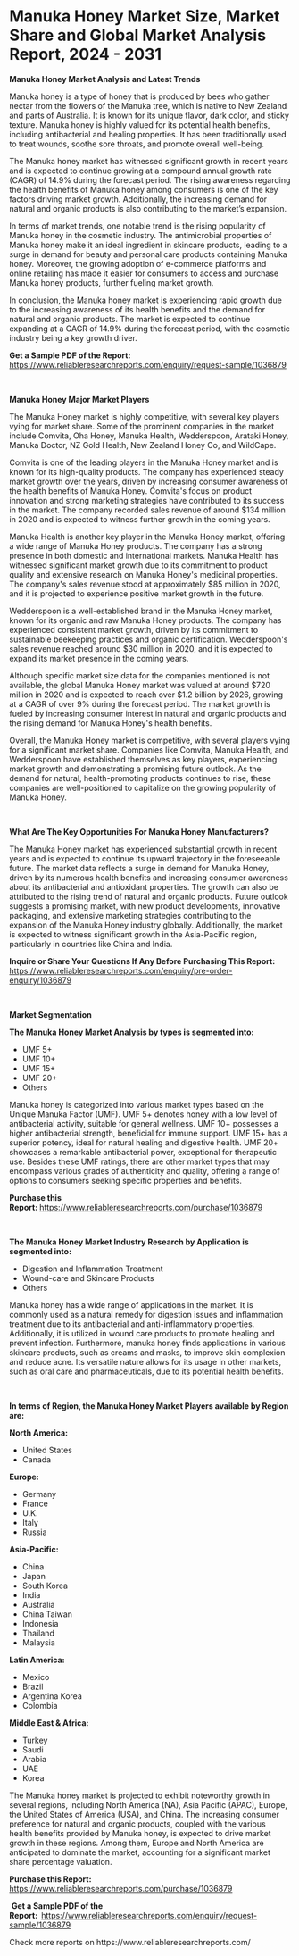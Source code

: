 <p><h1>Manuka Honey Market Size, Market Share and Global Market Analysis Report, 2024 - 2031</h1></p><p><strong>Manuka Honey Market Analysis and Latest Trends</strong></p>
<p><p>Manuka honey is a type of honey that is produced by bees who gather nectar from the flowers of the Manuka tree, which is native to New Zealand and parts of Australia. It is known for its unique flavor, dark color, and sticky texture. Manuka honey is highly valued for its potential health benefits, including antibacterial and healing properties. It has been traditionally used to treat wounds, soothe sore throats, and promote overall well-being.</p><p>The Manuka honey market has witnessed significant growth in recent years and is expected to continue growing at a compound annual growth rate (CAGR) of 14.9% during the forecast period. The rising awareness regarding the health benefits of Manuka honey among consumers is one of the key factors driving market growth. Additionally, the increasing demand for natural and organic products is also contributing to the market’s expansion.</p><p>In terms of market trends, one notable trend is the rising popularity of Manuka honey in the cosmetic industry. The antimicrobial properties of Manuka honey make it an ideal ingredient in skincare products, leading to a surge in demand for beauty and personal care products containing Manuka honey. Moreover, the growing adoption of e-commerce platforms and online retailing has made it easier for consumers to access and purchase Manuka honey products, further fueling market growth.</p><p>In conclusion, the Manuka honey market is experiencing rapid growth due to the increasing awareness of its health benefits and the demand for natural and organic products. The market is expected to continue expanding at a CAGR of 14.9% during the forecast period, with the cosmetic industry being a key growth driver.</p></p>
<p><strong>Get a Sample PDF of the Report:&nbsp;</strong> <a href="https://www.reliableresearchreports.com/enquiry/request-sample/1036879">https://www.reliableresearchreports.com/enquiry/request-sample/1036879</a></p>
<p>&nbsp;</p>
<p><strong>Manuka Honey Major Market Players</strong></p>
<p><p>The Manuka Honey market is highly competitive, with several key players vying for market share. Some of the prominent companies in the market include Comvita, Oha Honey, Manuka Health, Wedderspoon, Arataki Honey, Manuka Doctor, NZ Gold Health, New Zealand Honey Co, and WildCape.</p><p>Comvita is one of the leading players in the Manuka Honey market and is known for its high-quality products. The company has experienced steady market growth over the years, driven by increasing consumer awareness of the health benefits of Manuka Honey. Comvita's focus on product innovation and strong marketing strategies have contributed to its success in the market. The company recorded sales revenue of around $134 million in 2020 and is expected to witness further growth in the coming years.</p><p>Manuka Health is another key player in the Manuka Honey market, offering a wide range of Manuka Honey products. The company has a strong presence in both domestic and international markets. Manuka Health has witnessed significant market growth due to its commitment to product quality and extensive research on Manuka Honey's medicinal properties. The company's sales revenue stood at approximately $85 million in 2020, and it is projected to experience positive market growth in the future.</p><p>Wedderspoon is a well-established brand in the Manuka Honey market, known for its organic and raw Manuka Honey products. The company has experienced consistent market growth, driven by its commitment to sustainable beekeeping practices and organic certification. Wedderspoon's sales revenue reached around $30 million in 2020, and it is expected to expand its market presence in the coming years.</p><p>Although specific market size data for the companies mentioned is not available, the global Manuka Honey market was valued at around $720 million in 2020 and is expected to reach over $1.2 billion by 2026, growing at a CAGR of over 9% during the forecast period. The market growth is fueled by increasing consumer interest in natural and organic products and the rising demand for Manuka Honey's health benefits.</p><p>Overall, the Manuka Honey market is competitive, with several players vying for a significant market share. Companies like Comvita, Manuka Health, and Wedderspoon have established themselves as key players, experiencing market growth and demonstrating a promising future outlook. As the demand for natural, health-promoting products continues to rise, these companies are well-positioned to capitalize on the growing popularity of Manuka Honey.</p></p>
<p>&nbsp;</p>
<p><strong>What Are The Key Opportunities For Manuka Honey Manufacturers?</strong></p>
<p><p>The Manuka Honey market has experienced substantial growth in recent years and is expected to continue its upward trajectory in the foreseeable future. The market data reflects a surge in demand for Manuka Honey, driven by its numerous health benefits and increasing consumer awareness about its antibacterial and antioxidant properties. The growth can also be attributed to the rising trend of natural and organic products. Future outlook suggests a promising market, with new product developments, innovative packaging, and extensive marketing strategies contributing to the expansion of the Manuka Honey industry globally. Additionally, the market is expected to witness significant growth in the Asia-Pacific region, particularly in countries like China and India.</p></p>
<p><strong>Inquire or Share Your Questions If Any Before Purchasing This Report:</strong> <a href="https://www.reliableresearchreports.com/enquiry/pre-order-enquiry/1036879">https://www.reliableresearchreports.com/enquiry/pre-order-enquiry/1036879</a></p>
<p>&nbsp;</p>
<p><strong>Market Segmentation</strong></p>
<p><strong>The Manuka Honey Market Analysis by types is segmented into:</strong></p>
<p><ul><li>UMF 5+</li><li>UMF 10+</li><li>UMF 15+</li><li>UMF 20+</li><li>Others</li></ul></p>
<p><p>Manuka honey is categorized into various market types based on the Unique Manuka Factor (UMF). UMF 5+ denotes honey with a low level of antibacterial activity, suitable for general wellness. UMF 10+ possesses a higher antibacterial strength, beneficial for immune support. UMF 15+ has a superior potency, ideal for natural healing and digestive health. UMF 20+ showcases a remarkable antibacterial power, exceptional for therapeutic use. Besides these UMF ratings, there are other market types that may encompass various grades of authenticity and quality, offering a range of options to consumers seeking specific properties and benefits.</p></p>
<p><strong>Purchase this Report:&nbsp;</strong><a href="https://www.reliableresearchreports.com/purchase/1036879">https://www.reliableresearchreports.com/purchase/1036879</a></p>
<p>&nbsp;</p>
<p><strong>The Manuka Honey Market Industry Research by Application is segmented into:</strong></p>
<p><ul><li>Digestion and Inflammation Treatment</li><li>Wound-care and Skincare Products</li><li>Others</li></ul></p>
<p><p>Manuka honey has a wide range of applications in the market. It is commonly used as a natural remedy for digestion issues and inflammation treatment due to its antibacterial and anti-inflammatory properties. Additionally, it is utilized in wound care products to promote healing and prevent infection. Furthermore, manuka honey finds applications in various skincare products, such as creams and masks, to improve skin complexion and reduce acne. Its versatile nature allows for its usage in other markets, such as oral care and pharmaceuticals, due to its potential health benefits.</p></p>
<p>&nbsp;</p>
<p><strong>In terms of Region, the Manuka Honey Market Players available by Region are:</strong></p>
<p>
    <p> <strong> North America: </strong>
        <ul>
            <li>United States</li>
            <li>Canada</li>
        </ul>
        </p> 
    <p> <strong> Europe: </strong>
        <ul>
            <li>Germany</li>
            <li>France</li>
            <li>U.K.</li>
            <li>Italy</li>
            <li>Russia</li>
        </ul>
        </p> 
    <p> <strong> Asia-Pacific: </strong>
        <ul>
            <li>China</li>
            <li>Japan</li>
            <li>South Korea</li>
            <li>India</li>
            <li>Australia</li>
            <li>China Taiwan</li>
            <li>Indonesia</li>
            <li>Thailand</li>
            <li>Malaysia</li>
        </ul>
        </p> 
    <p> <strong> Latin America: </strong>
        <ul>
            <li>Mexico</li>
            <li>Brazil</li>
            <li>Argentina Korea</li>
            <li>Colombia</li>
        </ul>
        </p> 
    <p> <strong> Middle East & Africa: </strong>
        <ul>
            <li>Turkey</li>
            <li>Saudi</li>
            <li>Arabia</li>
            <li>UAE</li>
            <li>Korea</li>
        </ul>
    </p>
    </p>
<p><p>The Manuka honey market is projected to exhibit noteworthy growth in several regions, including North America (NA), Asia Pacific (APAC), Europe, the United States of America (USA), and China. The increasing consumer preference for natural and organic products, coupled with the various health benefits provided by Manuka honey, is expected to drive market growth in these regions. Among them, Europe and North America are anticipated to dominate the market, accounting for a significant market share percentage valuation.</p></p>
<p><strong>Purchase this Report: </strong><a href="https://www.reliableresearchreports.com/purchase/1036879">https://www.reliableresearchreports.com/purchase/1036879</a></p>
<p>&nbsp;<strong>Get a Sample PDF of the Report:&nbsp;&nbsp;</strong><a href="https://www.reliableresearchreports.com/enquiry/request-sample/1036879">https://www.reliableresearchreports.com/enquiry/request-sample/1036879</a></p>
<p><strong></strong></p>
<p>Check more reports on https://www.reliableresearchreports.com/</p>